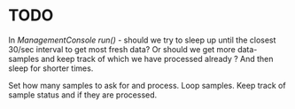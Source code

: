 # TODO

In *ManagementConsole run()* - should we try to sleep up until the closest 30/sec interval to get most fresh data?
Or should we get more data-samples and keep track of which we have processed already ?  And then sleep for shorter times.

Set how many samples to ask for and process.
Loop samples.
Keep track of sample status and if they are processed.
